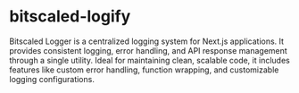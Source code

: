 # bitscaled-logify
Bitscaled Logger is a centralized logging system for Next.js applications. It provides consistent logging, error handling, and API response management through a single utility. Ideal for maintaining clean, scalable code, it includes features like custom error handling, function wrapping, and customizable logging configurations.
